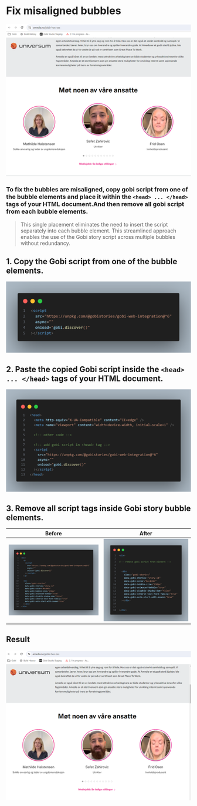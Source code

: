 # Fix misaligned bubbles

![](image-1.png)

### To fix the bubbles are misaligned, copy gobi script from one of the bubble elements and place it within the `<head> ... </head>` tags of your HTML document.And then remove all gobi script from each bubble elements.

> This single placement eliminates the need to insert the script separately into each bubble element. This streamlined approach enables the use of the Gobi story script across multiple bubbles without redundancy.

## 1. Copy the Gobi script from one of the bubble elements.

![Alt text](image-4.png)

## 2. Paste the copied Gobi script inside the `<head> ... </head>` tags of your HTML document.

![Alt text](image-5.png)

## 3. Remove all script tags inside Gobi story bubble elements.

|          Before           |          After           |
| :-----------------------: | :----------------------: |
| ![Alt text](image022.png) | ![Alt text](image-7.png) |

## Result

![](image.png)
